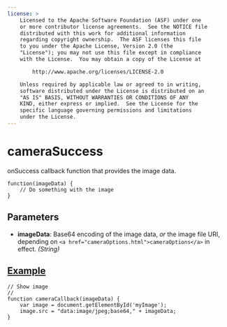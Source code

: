 ```yaml
---
license: >
    Licensed to the Apache Software Foundation (ASF) under one
    or more contributor license agreements.  See the NOTICE file
    distributed with this work for additional information
    regarding copyright ownership.  The ASF licenses this file
    to you under the Apache License, Version 2.0 (the
    "License"); you may not use this file except in compliance
    with the License.  You may obtain a copy of the License at

        http://www.apache.org/licenses/LICENSE-2.0

    Unless required by applicable law or agreed to in writing,
    software distributed under the License is distributed on an
    "AS IS" BASIS, WITHOUT WARRANTIES OR CONDITIONS OF ANY
    KIND, either express or implied.  See the License for the
    specific language governing permissions and limitations
    under the License.
---
```


cameraSuccess
=============

onSuccess callback function that provides the image data.

    function(imageData) {
        // Do something with the image
    }

Parameters
----------

- __imageData__: Base64 encoding of the image data, _or_ the image file URI, depending on `<a href="cameraOptions.html">cameraOptions</a>` in effect. _(String)_

<a href="../../storage/storage.opendatabase.html">Example</a>
-------

    // Show image
    //
    function cameraCallback(imageData) {
        var image = document.getElementById('myImage');
        image.src = "data:image/jpeg;base64," + imageData;
    }
